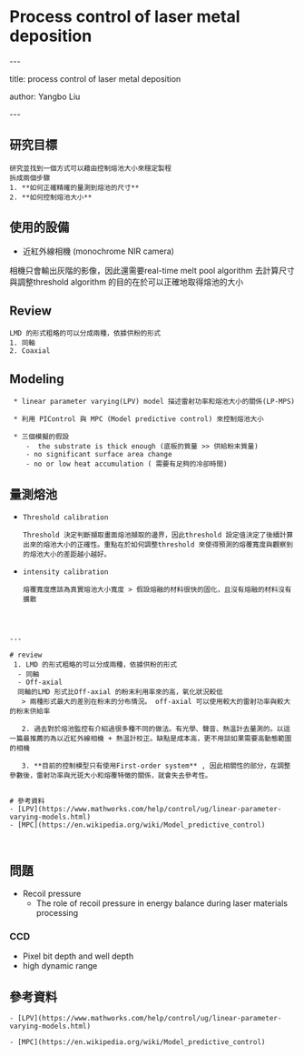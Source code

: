 # Process control of laser metal deposition

\---

title: process control of laser metal deposition&#x20;

author: Yangbo Liu

\---

## 研究目標

```
研究並找到一個方式可以藉由控制熔池大小來穩定製程
拆成兩個步驟
1. **如何正確精確的量測到熔池的尺寸**
2. **如何控制熔池大小**
```

## 使用的設備

* 近紅外線相機 (monochrome NIR camera)

相機只會輸出灰階的影像，因此還需要real-time melt pool algorithm 去計算尺寸與調整threshold algorithm 的目的在於可以正確地取得熔池的大小&#x20;

## Review&#x20;

```
LMD 的形式粗略的可以分成兩種，依據供粉的形式
1. 同軸
2. Coaxial
```

## Modeling

```
 * linear parameter varying(LPV) model 描述雷射功率和熔池大小的關係(LP-MPS)
```

```
 * 利用 PIControl 與 MPC (Model predictive control) 來控制熔池大小 
```

```
 * 三個模擬的假設
    -  the substrate is thick enough (底板的質量 >> 供給粉末質量)
    - no significant surface area change 
    - no or low heat accumulation ( 需要有足夠的冷卻時間)
```



## 量測熔池

* ```
  Threshold calibration 

  Threshold 決定判斷擷取畫面熔池擷取的邊界，因此threshold 設定值決定了後續計算出來的熔池大小的正確性。重點在於如何調整threshold 來使得預測的熔覆寬度與觀察到的熔池大小的差距越小越好。
  ```
* ```
  intensity calibration 

  熔覆寬度應該為真實熔池大小寬度 > 假設熔融的材料很快的固化，且沒有熔融的材料沒有擴散
  ```



```markup



---

# review 
 1. LMD 的形式粗略的可以分成兩種，依據供粉的形式
  - 同軸
  - Off-axial 
  同軸的LMD 形式比Off-axial 的粉末利用率來的高，氧化狀況較低 
   > 兩種形式最大的差別在粉末的分布情況。 off-axial 可以使用較大的雷射功率與較大的粉末供給率
   
   2. 過去對於熔池監控有介紹過很多種不同的做法。有光學、聲音、熱溫計去量測的。以這一篇最推薦的為以近紅外線相機 + 熱溫計校正。缺點是成本高，更不用談如果需要高動態範圍的相機
 
   3. **目前的控制模型只有使用First-order system** , 因此相關性的部分，在調整參數後，雷射功率與光斑大小和熔覆特徵的關係，就會失去參考性。


# 參考資料 
- [LPV](https://www.mathworks.com/help/control/ug/linear-parameter-varying-models.html)
- [MPC](https://en.wikipedia.org/wiki/Model_predictive_control)

 
```



## 問題

* Recoil pressure
  * The role of recoil pressure in energy balance during laser materials processing

### CCD

* Pixel bit depth and well depth
* high dynamic range

## 參考資料

```
- [LPV](https://www.mathworks.com/help/control/ug/linear-parameter-varying-models.html)
```

```
- [MPC](https://en.wikipedia.org/wiki/Model_predictive_control)
```

